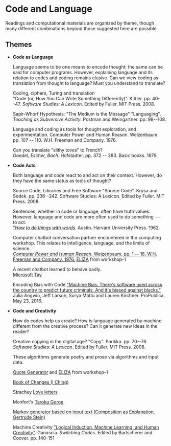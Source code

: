 Code and Language
===================================

Readings and computational materials are organized by theme, though many different combinations beyond those suggested here are possible.

Themes
------

-   **Code as Language**

    Language seems to be one means to encode thought; the same can be said for computer programs. However, explaining language and its relation to codes and coding remains elusive. Can we view coding as translation from thought to language? Must you understand to translate?

     Coding, ciphers, Turing and translation  
    "Code (or, How You Can Write Something Differently)". Kittler. pp. 40--47. *Software Studies: A Lexicon*. Edited by Fuller. MIT Press. 2008.

    Sapir-Whorf Hypothesis; "The Medium is the Message"
    "Languaging". *Teaching as Subversive Activity*. Postman and Weingartner. pp. 98--108. </dd>

    Language and coding as tools for thought exploration, and experimentation.
    Computer Power and Human Reason. Weizenbaum. pp. 107 -- 110. W.H. Freeman and Company. 1976.

    Can you translate "slithy toves" to French?  
    *Goedel, Escher, Bach*. Hofstadter. pp. 372 -- 383. Basic books. 1979.

-   **Code Acts**

    Both language and code react to and act on their context. However, do they have the same status as tools of thought?

    Source Code, Libraries and Free Software
    "Source Code". Krysa and Sedek. pp. 236--242. Software Studies: A
    Lexicon. Edited by Fuller. MIT Press. 2008.

    Sentences, whether in code or language, often have truth values. However, language and code are more often used to do something --- to act.  
    ["*How to do things with words*](http://www.ling.upenn.edu/~rnoyer/courses/103/Austin.pdf). Austin. Harvard University Press. 1962.

    Computer chatbot conversation partner encountered in the computing workshop. This relates to intelligence, language, and the limits of science.  
    [*Computer Power and Human Reason*. Weizenbaum. pp. 1 -- 16. W.H. Freeman and Company. 1976.](https://cyborgdigitalculture.files.wordpress.com/2013/09/24-weizenbaum-03.pdf)
    [ELIZA]("http://bardcollege.github.io/workshop1/w7.html) from workshop-1

    A recent chatbot learned to behave badly.  
    [Microsoft Tay](https://en.wikipedia.org/wiki/Tay_(bot))

    Encoding Bias with Code
    ["Machine Bias: There's software used across the country to predict future criminals. And it's biased against blacks."](https://www.propublica.org/article/machine-bias-risk-assessments-in-criminal-sentencing) Julia Angwin, Jeff Larson, Surya Mattu and Lauren Kirchner.  ProPublica. May 23, 2016.

-   **Code and Creativity**

    How do codes help us create? How is language generated by machine different from the creative process? Can it generate new ideas in the reader?

    Creative copying in the digital age?
    "Copy". Parikka. pp. 70--76. *Software Studies: A Lexicon*. Edited
    by Fuller. MIT Press. 2008.

    These algorithms generate poetry and prose via algorithms and input data.  

    [Quote Generator]("http://bardcollege.github.io/workshop1/w6.html") and [ELIZA]("http://bardcollege.github.io/workshop1/w7.html) from workshop-1
    
    [Book of Changes (I Ching)](http://www.onlineclarity.co.uk/reading/free-online-i-ching)

    Strachey [Love letters](http://bardcollege.github.io/dialogs/loveletter.html)

    Monfort's [Taroku Gorge](http://nickm.com/taroko_gorge)

    [Markov generator based on input text (Composition as Explanation, Gertrude Stein)](http://bardcollege.github.io/dialogs/notebook3.html)

    Machine Creativity
    ["Logical Induction, Machine Learning, and Human Creativity"](http://www-poleia.lip6.fr/~ganascia/Publications?action=AttachFile&do=view&target=draft_SwitchingCodes.pdf). Ganascia. *Switching Codes*. Edited by Bartscherer and Coover. pp. 140-151

